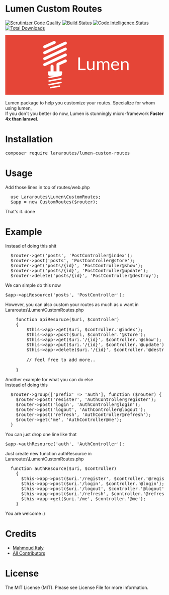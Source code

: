 # Lumen Custom Routes
[![Scrutinizer Code Quality](https://scrutinizer-ci.com/g/Mahmoud-Italy/Lararoutes-lumen-custom-routes/badges/quality-score.png?b=master)](https://scrutinizer-ci.com/g/Mahmoud-Italy/Lararoutes-lumen-custom-routes/?branch=master)
[![Build Status](https://scrutinizer-ci.com/g/Mahmoud-Italy/Lararoutes-lumen-custom-routes/badges/build.png?b=master)](https://scrutinizer-ci.com/g/Mahmoud-Italy/Lararoutes-lumen-custom-routes/build-status/master)
[![Code Intelligence Status](https://scrutinizer-ci.com/g/Mahmoud-Italy/Lararoutes-lumen-custom-routes/badges/code-intelligence.svg?b=master)](https://scrutinizer-ci.com/code-intelligence)
<a href="https://packagist.org/packages/lararoutes/lumen-custom-routes"><img src="https://poser.pugx.org/lararoutes/lumen-custom-routes/d/total.svg" alt="Total Downloads"></a>

![lumen-custom-routes](assets/background.png)

Lumen package to help you customize your routes.
Specialize for whom using lumen, <br/>
If you don't you better do now, Lumen is stunningly micro-framework <b>Faster 4x than laravel</b>.

# Installation
<pre>composer require lararoutes/lumen-custom-routes</pre>

# Usage
Add those lines in top of routes/web.php
<pre>
  use Lararoutes\Lumen\CustomRoutes;
  $app = new CustomRoutes($router);
</pre>

That's it. done

# Example
Instead of doing this shit
<pre>
  $router->get('posts', 'PostController@index');
  $router->post('posts', 'PostController@store');
  $router->get('posts/{id}', 'PostController@show');
  $router->put('posts/{id}', 'PostController@update');
  $router->delete('posts/{id}', 'PostController@destroy');
</pre>

We can simple do this now
<pre>$app->apiResource('posts', 'PostController');</pre>

However, you can also custom your routes as much as u want in Lararoutes\Lumen\CustomRoutes.php
<pre>
    function apiResoruce($uri, $controller)
    {
        $this->app->get($uri, $controller.'@index');
        $this->app->post($uri, $controller.'@store');
        $this->app->get($uri.'/{id}', $controller.'@show');
        $this->app->put($uri.'/{id}', $controller.'@update');
        $this->app->delete($uri.'/{id}', $controller.'@destroy');

        // feel free to add more..

    }
</pre>

Another example for what you can do else<br/>
Instead of doing this
<pre>
  $router->group(['prefix' => 'auth'], function ($router) {
    $router->post('resister', 'AuthController@register');
    $router->post('login', 'AuthController@login');
    $router->post('logout', 'AuthController@logout');
    $router->post('refresh', 'AuthController@refresh');
    $router->get('me', 'AuthController@me');
  }
</pre>

You can just drop one line like that
<pre>$app->authResource('auth', 'AuthController');</pre>
Just create new function authResource in Lararoutes\Lumen\CustomRoutes.php
<pre>
  function authResource($uri, $controller)
    {
      $this->app->post($uri.'/register', $controller.'@register');
      $this->app->post($uri.'/login', $controller.'@login');
      $this->app->post($uri.'/logout', $controller.'@logout');
      $this->app->post($uri.'/refresh', $controller.'@refresh');
      $this->app->get($uri.'/me', $controller.'@me');
    }
</pre>
You are welcome :)

# Credits

  <ul>
    <li><a href="https://github.com/Mahmoud-Italy">Mahmoud Italy</a></li>
    <li><a href="https://github.com/Mahmoud-Italy/Lararoutes-lumen-custom-routes/graphs/contributors">All Contributors</a></li>
  </ul>

# License
The MIT License (MIT). Please see License File for more information.